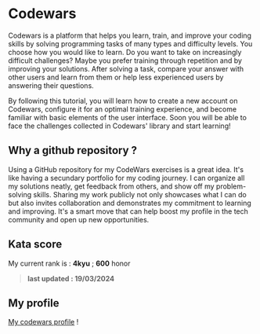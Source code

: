 # Codewars
Codewars is a platform that helps you learn, train, and improve your coding skills by solving programming tasks of many types and difficulty levels. You choose how you would like to learn. Do you want to take on increasingly difficult challenges? Maybe you prefer training through repetition and by improving your solutions. After solving a task, compare your answer with other users and learn from them or help less experienced users by answering their questions.

By following this tutorial, you will learn how to create a new account on Codewars, configure it for an optimal training experience, and become familiar with basic elements of the user interface. Soon you will be able to face the challenges collected in Codewars' library and start learning!

## Why a github repository ?
Using a GitHub repository for my CodeWars exercises is a great idea. It's like having a secundary portfolio for my coding journey. I can organize all my solutions neatly, get feedback from others, and show off my problem-solving skills. Sharing my work publicly not only showcases what I can do but also invites collaboration and demonstrates my commitment to learning and improving. It's a smart move that can help boost my profile in the tech community and open up new opportunities.

## Kata score
My current rank is : **4kyu** ; **600** honor
> __last updated : 19/03/2024__

## My profile
[My codewars profile](https://www.codewars.com/users/BreadyBred) !
